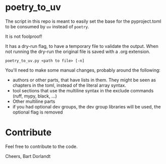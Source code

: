 # poetry_to_uv

The script in this repo is meant to easily set the base for the pyproject.toml to be consumed by `uv` instead of `poetry`.

It is not foolproof!

It has a dry-run flag, to have a temporary file to validate the output. When not running the dry-run the original file is saved with a .org extension.

    poetry_to_uv.py <path to file> [-n]

You'll need to make some manual changes, probably around the following:

* authors or other parts, that have lists in them. They might be seen as chapters in the toml, instead of the literal array syntax.
* tool sections that use the multiline syntax in the exclude commands (ruff, mypy, black, ...)
* Other multiline parts
* if you had optional dev groups, the dev group libraries will be used, the optional flag is removed

# Contribute
Feel free to contribute to the code.

Cheers, Bart Dorlandt